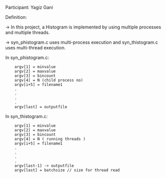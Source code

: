 Participant:
	Yagiz Gani
	
Definition: 

-> In this project, a Histogram is implemented by using multiple processes and multiple threads.

-> syn_phistogram.c uses multi-process execution and syn_thistogram.c uses multi-thread execution.

In syn_phistogram.c: 

		argv[1] = minvalue
		argv[2] = maxvalue
		argv[3] = bincount
		argv[4] = N (child process no)
		argv[i+5] = filename1
		.
		.	
		.
		.
		argv[last] = outputfile

In syn_thistogram.c:

		argv[1] = minvalue
		argv[2] = maxvalue
		argv[3] = bincount
		argv[4] = N ( running threads )
		argv[i+5] = filename1
		.
		.	
		.
		.
		argv[last-1] -> outputfile
		argv[last] = batchsize // size for thread read
